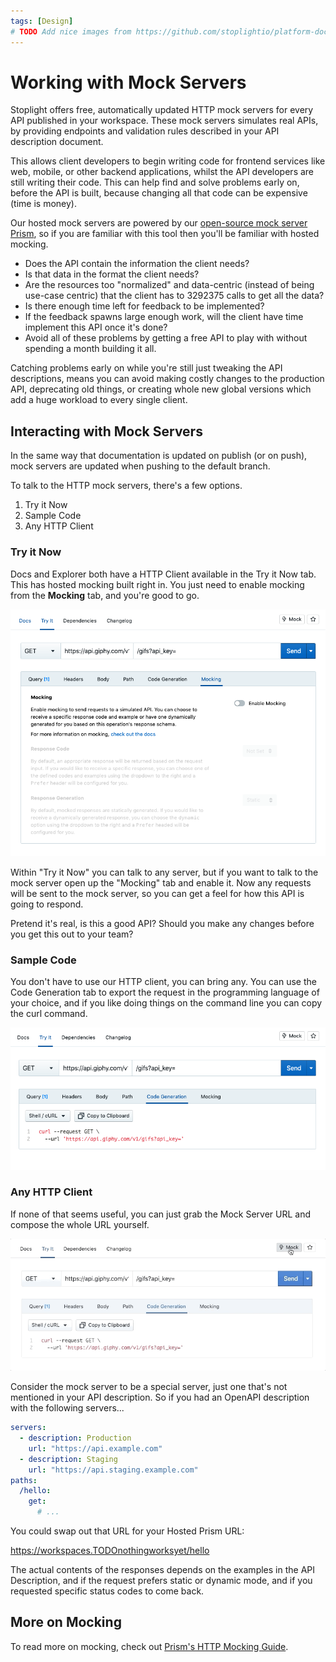 ```yaml
---
tags: [Design]
# TODO Add nice images from https://github.com/stoplightio/platform-docs/issues/6 if things dont change a bunch
---
```


# Working with Mock Servers

Stoplight offers free, automatically updated HTTP mock servers for every API published in your workspace. These mock servers simulates real APIs, by providing endpoints and validation rules described in your API description document. 

This allows client developers to begin writing code for frontend services like web, mobile, or other backend applications, whilst the API developers are still writing their code. This can help find and solve problems early on, before the API is built, because changing all that code can be expensive (time is money).

Our hosted mock servers are powered by our [open-source mock server Prism](https://stoplight.io/open-source/prism), so if you are familiar with this tool then you'll be familiar with hosted mocking.

- Does the API contain the information the client needs?
- Is that data in the format the client needs?
- Are the resources too "normalized" and data-centric (instead of being use-case centric) that the client has to 3292375 calls to get all the data?
- Is there enough time left for feedback to be implemented?
- If the feedback spawns large enough work, will the client have time implement this API once it's done?
- Avoid all of these problems by getting a free API to play with without spending a month building it all.

Catching problems early on while you're still just tweaking the API descriptions, means you can avoid making costly changes to the production API, deprecating old things, or creating whole new global versions which add a huge workload to every single client.

## Interacting with Mock Servers

In the same way that documentation is updated on publish (or on push), mock servers are updated when pushing to the default branch. 

To talk to the HTTP mock servers, there's a few options.

1. Try it Now
2. Sample Code
3. Any HTTP Client

### Try it Now

Docs and Explorer both have a HTTP Client available in the Try it Now tab. This has hosted mocking built right in. You just need to enable mocking from the **Mocking** tab, and you're good to go.

![Try it Now](../../assets/images/enable-mock.png)

Within "Try it Now" you can talk to any server, but if you want to talk to the mock server open up the "Mocking" tab and enable it. Now any requests will be sent to the mock server, so you can get a feel for how this API is going to respond. 

Pretend it's real, is this a good API? Should you make any changes before you get this out to your team? 

### Sample Code

You don't have to use our HTTP client, you can bring any. You can use the Code Generation tab to export the request in the programming language of your choice, and if you like doing things on the command line you can copy the curl command.

![Curl command](../../assets/images/curl-command.png)

### Any HTTP Client

If none of that seems useful, you can just grab the Mock Server URL and compose the whole URL yourself.

![Hosted Mock URL](../../assets/images/hosted-mock-url.gif)

Consider the mock server to be a special server, just one that's not mentioned in your API description. So if you had an OpenAPI description with the following servers...

```yaml
servers:
  - description: Production
    url: "https://api.example.com"
  - description: Staging
    url: "https://api.staging.example.com"
paths:
  /hello:
    get: 
      # ...
```

You could swap out that URL for your Hosted Prism URL:

https://workspaces.TODOnothingworksyet/hello

The actual contents of the responses depends on the examples in the API Description, and if the request prefers static or dynamic mode, and if you requested specific status codes to come back. 

## More on Mocking

To read more on mocking, check out [Prism's HTTP Mocking Guide](https://stoplight.io/p/docs/gh/stoplightio/prism/docs/guides/01-mocking.md).
